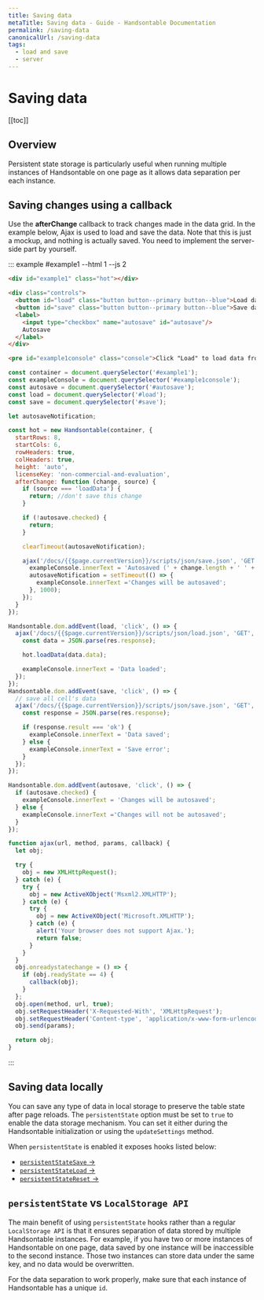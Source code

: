 ```yaml
---
title: Saving data
metaTitle: Saving data - Guide - Handsontable Documentation
permalink: /saving-data
canonicalUrl: /saving-data
tags:
  - load and save
  - server
---
```


# Saving data

[[toc]]

## Overview
Persistent state storage is particularly useful when running multiple instances of Handsontable on one page as it allows data separation per each instance.

## Saving changes using a callback

Use the **afterChange** callback to track changes made in the data grid. In the example below, Ajax is used to load and save the data. Note that this is just a mockup, and nothing is actually saved. You need to implement the server-side part by yourself.


::: example #example1 --html 1 --js 2
```html
<div id="example1" class="hot"></div>

<div class="controls">
  <button id="load" class="button button--primary button--blue">Load data</button>&nbsp;
  <button id="save" class="button button--primary button--blue">Save data</button>
  <label>
    <input type="checkbox" name="autosave" id="autosave"/>
    Autosave
  </label>
</div>

<pre id="example1console" class="console">Click "Load" to load data from server</pre>

```
```js
const container = document.querySelector('#example1');
const exampleConsole = document.querySelector('#example1console');
const autosave = document.querySelector('#autosave');
const load = document.querySelector('#load');
const save = document.querySelector('#save');

let autosaveNotification;

const hot = new Handsontable(container, {
  startRows: 8,
  startCols: 6,
  rowHeaders: true,
  colHeaders: true,
  height: 'auto',
  licenseKey: 'non-commercial-and-evaluation',
  afterChange: function (change, source) {
    if (source === 'loadData') {
      return; //don't save this change
    }

    if (!autosave.checked) {
      return;
    }

    clearTimeout(autosaveNotification);

    ajax('/docs/{{$page.currentVersion}}/scripts/json/save.json', 'GET', JSON.stringify({ data: change }), data => {
      exampleConsole.innerText = 'Autosaved (' + change.length + ' ' + 'cell' + (change.length > 1 ? 's' : '') + ')';
      autosaveNotification = setTimeout(() => {
        exampleConsole.innerText ='Changes will be autosaved';
      }, 1000);
    });
  }
});

Handsontable.dom.addEvent(load, 'click', () => {
  ajax('/docs/{{$page.currentVersion}}/scripts/json/load.json', 'GET', '', res => {
    const data = JSON.parse(res.response);

    hot.loadData(data.data);

    exampleConsole.innerText = 'Data loaded';
  });
});
Handsontable.dom.addEvent(save, 'click', () => {
  // save all cell's data
  ajax('/docs/{{$page.currentVersion}}/scripts/json/save.json', 'GET', JSON.stringify({ data: hot.getData() }), res => {
    const response = JSON.parse(res.response);

    if (response.result === 'ok') {
      exampleConsole.innerText = 'Data saved';
    } else {
      exampleConsole.innerText = 'Save error';
    }
  });
});

Handsontable.dom.addEvent(autosave, 'click', () => {
  if (autosave.checked) {
    exampleConsole.innerText = 'Changes will be autosaved';
  } else {
    exampleConsole.innerText ='Changes will not be autosaved';
  }
});

function ajax(url, method, params, callback) {
  let obj;

  try {
    obj = new XMLHttpRequest();
  } catch (e) {
    try {
      obj = new ActiveXObject('Msxml2.XMLHTTP');
    } catch (e) {
      try {
        obj = new ActiveXObject('Microsoft.XMLHTTP');
      } catch (e) {
        alert('Your browser does not support Ajax.');
        return false;
      }
    }
  }
  obj.onreadystatechange = () => {
    if (obj.readyState == 4) {
      callback(obj);
    }
  };
  obj.open(method, url, true);
  obj.setRequestHeader('X-Requested-With', 'XMLHttpRequest');
  obj.setRequestHeader('Content-type', 'application/x-www-form-urlencoded');
  obj.send(params);

  return obj;
}
```
:::

## Saving data locally

You can save any type of data in local storage to preserve the table state after page reloads. The `persistentState` option must be set to `true` to enable the data storage mechanism. You can set it either during the Handsontable initialization or using the `updateSettings` method.

When `persistentState` is enabled it exposes hooks listed below:

* [`persistentStateSave` &#8594;](@/api/hooks.md#persistentstatesave)
* [`persistentStateLoad` &#8594;](@/api/hooks.md#persistentstateload)
* [`persistentStateReset` &#8594;](@/api/hooks.md#persistentstatereset)

## `persistentState` vs `LocalStorage API`

The main benefit of using `persistentState` hooks rather than a regular `LocalStorage API` is that it ensures separation of data stored by multiple Handsontable instances. For example, if you have two or more instances of Handsontable on one page, data saved by one instance will be inaccessible to the second instance. Those two instances can store data under the same key, and no data would be overwritten.

For the data separation to work properly, make sure that each instance of Handsontable has a unique `id`.
